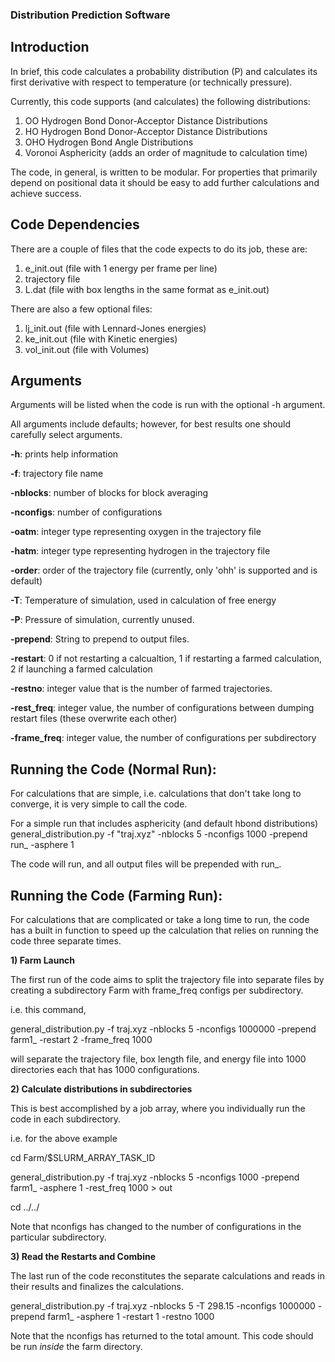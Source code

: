 ### Distribution Prediction Software

## Introduction

In brief, this code calculates a probability distribution (P) and calculates its first derivative with
respect to temperature (or technically pressure).

Currently, this code supports (and calculates) the following distributions:
1) OO Hydrogen Bond Donor-Acceptor Distance Distributions
2) HO Hydrogen Bond Donor-Acceptor Distance Distributions
3) OHO Hydrogen Bond Angle Distributions
4) Voronoi Asphericity (adds an order of magnitude to calculation time)

The code, in general, is written to be modular. For properties that primarily depend on positional data it should be easy to add further calculations and achieve success.

## Code Dependencies

There are a couple of files that the code expects to do its job, these are:
1) e\_init.out (file with 1 energy per frame per line)
2) trajectory file
3) L.dat (file with box lengths in the same format as e\_init.out)

There are also a few optional files:
1) lj\_init.out (file with Lennard-Jones energies)
2) ke\_init.out (file with Kinetic energies)
3) vol\_init.out (file with Volumes)

## Arguments 
Arguments will be listed when the code is run with the optional -h argument.

All arguments include defaults; however, for best results one should carefully select arguments.

**-h**: prints help information

**-f**: trajectory file name

**-nblocks**: number of blocks for block averaging

**-nconfigs**: number of configurations

**-oatm**: integer type representing oxygen in the trajectory file

**-hatm**: integer type representing hydrogen in the trajectory file

**-order**: order of the trajectory file (currently, only 'ohh' is supported and is default)

**-T**: Temperature of simulation, used in calculation of free energy

**-P**: Pressure of simulation, currently unused.

**-prepend**: String to prepend to output files.

**-restart**: 0 if not restarting a calcualtion, 1 if restarting a farmed calculation, 2 if launching a farmed calculation

**-restno**: integer value that is the number of farmed trajectories.

**-rest\_freq**: integer value, the number of configurations between dumping restart files (these overwrite each other)

**-frame\_freq**: integer value, the number of configurations per subdirectory


## Running the Code (Normal Run):

For calculations that are simple, i.e. calculations that don't take long to converge, it is very simple to call the code. 



For a simple run that includes asphericity (and default hbond distributions)
general\_distribution.py -f "traj.xyz" -nblocks 5 -nconfigs 1000 -prepend run\_ -asphere 1

The code will run, and all output files will be prepended with run\_.


## Running the Code (Farming Run):

For calculations that are complicated or take a long time to run, the code has a built in function to speed up the 
calculation that relies on running the code three separate times.

**1) Farm Launch**

The first run of the code aims to split the trajectory file into separate files by creating a subdirectory Farm with frame_freq configs per subdirectory.

i.e. this command,

general\_distribution.py -f traj.xyz -nblocks 5 -nconfigs 1000000 -prepend farm1\_ -restart 2 -frame\_freq 1000 

will separate the trajectory file, box length file, and energy file into 1000 directories each that has 1000 configurations.


**2) Calculate distributions in subdirectories**

This is best accomplished by a job array, where you individually run the code in each subdirectory.

i.e. for the above example

cd Farm/$SLURM\_ARRAY\_TASK\_ID

general\_distribution.py -f traj.xyz -nblocks 5 -nconfigs 1000 -prepend farm1\_ -asphere 1 -rest\_freq 1000 > out

cd ../../

Note that nconfigs has changed to the number of configurations in the particular subdirectory.

**3) Read the Restarts and Combine**

The last run of the code reconstitutes the separate calculations and reads in their results and finalizes the calculations.

general\_distribution.py -f traj.xyz -nblocks 5 -T 298.15 -nconfigs 1000000 -prepend farm1\_ -asphere 1 -restart 1 -restno 1000

Note that the nconfigs has returned to the total amount. This code should be run *inside* the farm directory.



